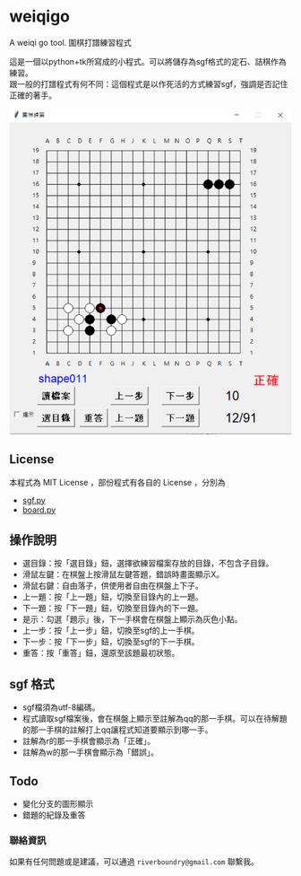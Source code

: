 # weiqigo
A weiqi go tool. 圍棋打譜練習程式

這是一個以python+tk所寫成的小程式。可以將儲存為sgf格式的定石、詰棋作為練習。</BR>
跟一般的打譜程式有何不同：這個程式是以作死活的方式練習sgf，強調是否記住正確的著手。

<img src="./images/weiqigo.png" alt="weiqigo" width="520"/>

## License
本程式為 MIT License ，部份程式有各自的 License ，分別為

* [sgf.py](https://github.com/jtauber/sgf)
* [board.py](https://github.com/ymgaq/Pyaq)

## 操作說明
* 選目錄：按「選目錄」鈕，選擇欲練習檔案存放的目錄，不包含子目錄。</BR>
* 滑鼠左鍵：在棋盤上按滑鼠左鍵答題，錯誤時畫面顯示X。</BR>
* 滑鼠右鍵：自由落子，供使用者自由在棋盤上下子。</BR>
* 上一題：按「上一題」鈕，切換至目錄內的上一題。</BR>
* 下一題：按「下一題」鈕，切換至目錄內的下一題。</BR>
* 是示：勾選「題示」後，下一手棋會在棋盤上顯示為灰色小點。</BR>
* 上一步：按「上一步」鈕，切換至sgf的上一手棋。</BR>
* 下一步：按「下一步」鈕，切換至sgf的下一手棋。</BR>
* 重答：按「重答」鈕，還原至該題最初狀態。

## sgf 格式
* sgf檔須為utf-8編碼。</BR>
* 程式讀取sgf檔案後，會在棋盤上顯示至註解為qq的那一手棋。可以在待解題的那一手棋的註解打上qq讓程式知道要顯示到哪一手。</BR>
* 註解為r的那一手棋會顯示為「正確」。</BR>
* 註解為w的那一手棋會顯示為「錯誤」。

## Todo
* 變化分支的圖形顯示
* 錯題的紀錄及重答

### 聯絡資訊
如果有任何問題或是建議，可以通過 ```riverboundry@gmail.com``` 聯繫我。
